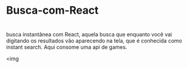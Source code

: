 # Busca-com-React

#
busca instantânea
com React, aquela busca que enquanto você vai digitando os resultados
vão aparecendo na tela, que é conhecida como instant search. Aqui consome uma api de games.

<img
